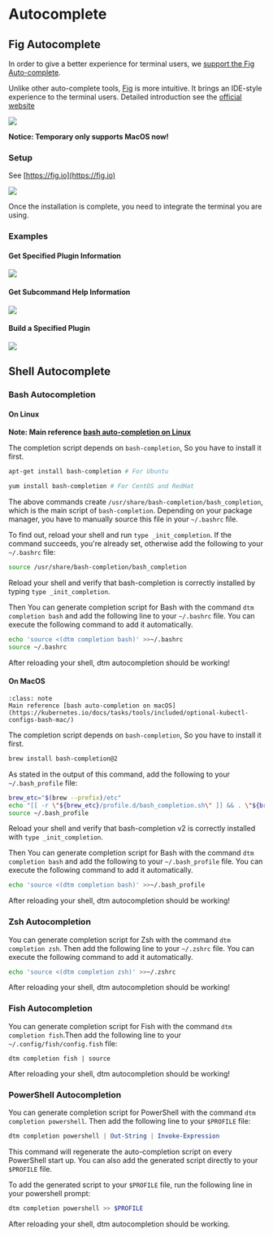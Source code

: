 # Autocomplete

## Fig Autocomplete

In order to give a better experience for terminal users, we [support the Fig Auto-complete](https://github.com/withfig/autocomplete/blob/master/src/dtm.ts).

Unlike other auto-complete tools, [Fig](https://fig.io) is more intuitive. It brings an IDE-style experience to the terminal users. Detailed introduction see the [official website](https://fig.io/)

![](fig/fig-intro.gif)

**Notice: Temporary only supports MacOS now!**

### Setup

See [https://fig.io](https://fig.io)

![](fig/fig-terminal.png)

Once the installation is complete, you need to integrate the terminal you are using.

### Examples

#### Get Specified Plugin Information

![](fig/cmd-show-plugins.gif)

#### Get Subcommand Help Information

![](fig/cmd-help.gif)

#### Build a Specified Plugin

![](fig/cmd-make.gif)

## Shell Autocomplete

### Bash Autocompletion

#### On Linux

**Note: Main reference [bash auto-completion on Linux](https://kubernetes.io/docs/tasks/tools/included/optional-kubectl-configs-bash-linux/)**

The completion script depends on `bash-completion`, So you have to install it first.

```bash
apt-get install bash-completion # For Ubuntu

yum install bash-completion # For CentOS and RedHat
```

The above commands create `/usr/share/bash-completion/bash_completion`, which is the main script of `bash-completion`. Depending on your package manager, you have to manually source this file in your `~/.bashrc` file.

To find out, reload your shell and run `type _init_completion`. If the command succeeds, you're already set, otherwise add the following to your `~/.bashrc` file:

```bash
source /usr/share/bash-completion/bash_completion
```

Reload your shell and verify that bash-completion is correctly installed by typing `type _init_completion`.

Then You can generate completion script for Bash with the command `dtm completion bash` and add the following line to your `~/.bashrc` file. You can execute the following command to add it automatically.

```bash
echo 'source <(dtm completion bash)' >>~/.bashrc
source ~/.bashrc
```

After reloading your shell, dtm autocompletion should be working!
#### On MacOS

```{admonition} Note
:class: note
Main reference [bash auto-completion on macOS](https://kubernetes.io/docs/tasks/tools/included/optional-kubectl-configs-bash-mac/)
```

The completion script depends on `bash-completion`, So you have to install it first.

```bash
brew install bash-completion@2
```

As stated in the output of this command, add the following to your `~/.bash_profile` file:

```bash
brew_etc="$(brew --prefix)/etc"
echo "[[ -r \"${brew_etc}/profile.d/bash_completion.sh\" ]] && . \"${brew_etc}/profile.d/bash_completion.sh\"" >>~/.bash_profile
source ~/.bash_profile
```

Reload your shell and verify that bash-completion v2 is correctly installed with `type _init_completion`.

Then You can generate completion script for Bash with the command `dtm completion bash` and add the following to your `~/.bash_profile` file. You can execute the following command to add it automatically.

```bash
echo 'source <(dtm completion bash)' >>~/.bash_profile
```

After reloading your shell, dtm autocompletion should be working!

### Zsh Autocompletion

You can generate completion script for Zsh with the command `dtm completion zsh`. Then add the following line to your `~/.zshrc` file. You can execute the following command to add it automatically.

```zsh
echo 'source <(dtm completion zsh)' >>~/.zshrc
```

After reloading your shell, dtm autocompletion should be working!

### Fish Autocompletion

You can generate completion script for Fish with the command `dtm completion fish`.Then add the following line to your `~/.config/fish/config.fish` file:

```fish
dtm completion fish | source
```

After reloading your shell, dtm autocompletion should be working!

### PowerShell Autocompletion

You can generate completion script for PowerShell with the command `dtm completion powershell`. Then add the following line to your `$PROFILE` file:

```powershell
dtm completion powershell | Out-String | Invoke-Expression
```

This command will regenerate the auto-completion script on every PowerShell start up. You can also add the generated script directly to your `$PROFILE` file.

To add the generated script to your `$PROFILE` file, run the following line in your powershell prompt:

```powershell
dtm completion powershell >> $PROFILE
```

After reloading your shell, dtm autocompletion should be working.
